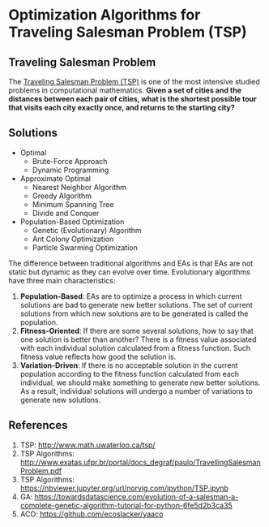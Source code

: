 # Optimization Algorithms for Traveling Salesman Problem (TSP)


## Traveling Salesman Problem
The [Traveling Salesman Problem (TSP)](http://www.math.uwaterloo.ca/tsp/) is one of the most intensive studied problems in computational mathematics.
**Given a set of cities and the distances between each pair of cities, what is the shortest possible tour that visits each city exactly once, and returns to the starting city?**

## Solutions
- Optimal
  - Brute-Force Approach
  - Dynamic Programming
- Approximate Optimal
  - Nearest Neighbor Algorithm
  - Greedy Algorithm
  - Minimum Spanning Tree
  - Divide and Conquer
- Population-Based Optimization
  - Genetic (Evolutionary) Algorithm
  - Ant Colony Optimization
  - Particle Swarming Optimization

The difference between traditional algorithms and EAs is that EAs are not static but dynamic as they can evolve over time. Evolutionary algorithms have three main characteristics:
1. **Population-Based**: EAs are to optimize a process in which current solutions are bad to generate new better solutions. The set of current solutions from which new solutions are to be generated is called the population.
2. **Fitness-Oriented**: If there are some several solutions, how to say that one solution is better than another? There is a fitness value associated with each individual solution calculated from a fitness function. Such fitness value reflects how good the solution is.
3. **Variation-Driven**: If there is no acceptable solution in the current population according to the fitness function calculated from each individual, we should make something to generate new better solutions. As a result, individual solutions will undergo a number of variations to generate new solutions.

## References
1. TSP: http://www.math.uwaterloo.ca/tsp/
2. TSP Algorithms: http://www.exatas.ufpr.br/portal/docs_degraf/paulo/TravellingSalesmanProblem.pdf
3. TSP Algorithms: https://nbviewer.jupyter.org/url/norvig.com/ipython/TSP.ipynb
4. GA: https://towardsdatascience.com/evolution-of-a-salesman-a-complete-genetic-algorithm-tutorial-for-python-6fe5d2b3ca35
5. ACO: https://github.com/ecoslacker/yaaco
